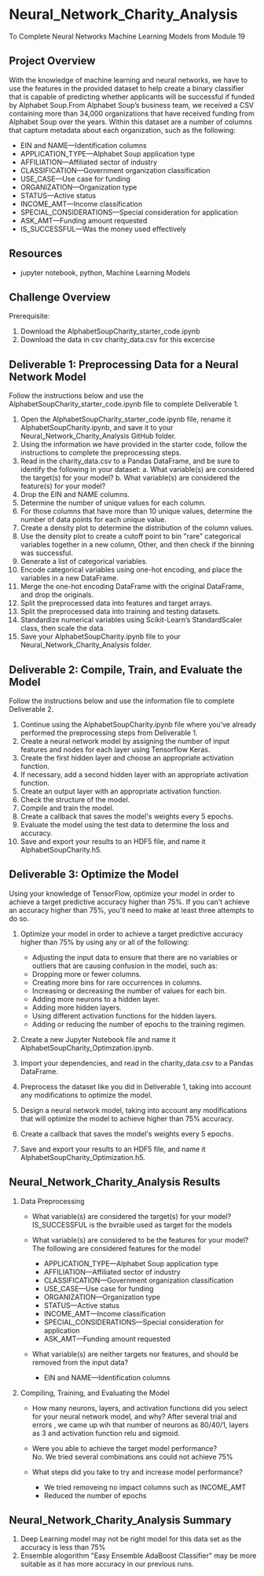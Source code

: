 # Neural_Network_Charity_Analysis
To Complete Neural Networks Machine Learning Models from Module 19

## Project Overview
With the knowledge of machine learning and neural networks, we have to use the features in the provided dataset to help create a binary classifier that is capable of predicting whether applicants will be successful if funded by Alphabet Soup.From Alphabet Soup’s business team, we received a CSV containing more than 34,000 organizations that have received funding from Alphabet Soup over the years. Within this dataset are a number of columns that capture metadata about each organization, such as the following:

-   EIN and NAME—Identification columns
-   APPLICATION_TYPE—Alphabet Soup application type
-   AFFILIATION—Affiliated sector of industry
-   CLASSIFICATION—Government organization classification
-   USE_CASE—Use case for funding
-   ORGANIZATION—Organization type
-   STATUS—Active status
-   INCOME_AMT—Income classification
-   SPECIAL_CONSIDERATIONS—Special consideration for application
-   ASK_AMT—Funding amount requested
-   IS_SUCCESSFUL—Was the money used effectively

## Resources
- jupyter notebook, python, Machine Learning Models 

## Challenge Overview
Prerequisite:
1.  Download the AlphabetSoupCharity_starter_code.ipynb
2.  Download the data in csv charity_data.csv for this excercise 


## Deliverable 1:  Preprocessing Data for a Neural Network Model

Follow the instructions below and use the AlphabetSoupCharity_starter_code.ipynb file to complete Deliverable 1.

1.  Open the AlphabetSoupCharity_starter_code.ipynb file, rename it AlphabetSoupCharity.ipynb, and save it to your Neural_Network_Charity_Analysis GitHub folder.
2.  Using the information we have provided in the starter code, follow the instructions to complete the preprocessing steps.
3.  Read in the charity_data.csv to a Pandas DataFrame, and be sure to identify the following in your dataset:
	a.  What variable(s) are considered the target(s) for your model?
	b.  What variable(s) are considered the feature(s) for your model?
4.  Drop the EIN and NAME columns.
5.  Determine the number of unique values for each column.
6.  For those columns that have more than 10 unique values, determine the number of data points for each unique value.
7.  Create a density plot to determine the distribution of the column values.
8.  Use the density plot to create a cutoff point to bin "rare" categorical variables together in a new column, Other, and then check if the binning was successful.
9.  Generate a list of categorical variables.
10. Encode categorical variables using one-hot encoding, and place the variables in a new DataFrame.
11. Merge the one-hot encoding DataFrame with the original DataFrame, and drop the originals.
12. Split the preprocessed data into features and target arrays.
13. Split the preprocessed data into training and testing datasets.
14. Standardize numerical variables using Scikit-Learn’s StandardScaler class, then scale the data.
15. Save your AlphabetSoupCharity.ipynb file to your Neural_Network_Charity_Analysis folder.

## Deliverable 2:  Compile, Train, and Evaluate the Model

Follow the instructions below and use the information file to complete Deliverable 2.

1.  Continue using the AlphabetSoupCharity.ipynb file where you’ve already performed the preprocessing steps from Deliverable 1.
2.  Create a neural network model by assigning the number of input features and nodes for each layer using Tensorflow Keras.
3.  Create the first hidden layer and choose an appropriate activation function.
4.  If necessary, add a second hidden layer with an appropriate activation function.
5.  Create an output layer with an appropriate activation function.
6.  Check the structure of the model.
7.  Compile and train the model.
8.  Create a callback that saves the model's weights every 5 epochs.
9.  Evaluate the model using the test data to determine the loss and accuracy.
10. Save and export your results to an HDF5 file, and name it AlphabetSoupCharity.h5.

## Deliverable 3:  Optimize the Model

Using your knowledge of TensorFlow, optimize your model in order to achieve a target predictive accuracy higher than 75%. 
If you can't achieve an accuracy higher than 75%, you'll need to make at least three attempts to do so.

1.  Optimize your model in order to achieve a target predictive accuracy higher than 75% by using any or all of the following:
    -   Adjusting the input data to ensure that there are no variables or outliers that are causing confusion in the model, such as:
    -   Dropping more or fewer columns.
    -   Creating more bins for rare occurrences in columns.
    -   Increasing or decreasing the number of values for each bin.
    -   Adding more neurons to a hidden layer.
    -   Adding more hidden layers.
    -   Using different activation functions for the hidden layers.
    -   Adding or reducing the number of epochs to the training regimen.

2.  Create a new Jupyter Notebook file and name it AlphabetSoupCharity_Optimzation.ipynb.
3.  Import your dependencies, and read in the charity_data.csv to a Pandas DataFrame.
4.  Preprocess the dataset like you did in Deliverable 1, taking into account any modifications to optimize the model.
5.  Design a neural network model, taking into account any modifications that will optimize the model to achieve higher than 75% accuracy.
6.  Create a callback that saves the model's weights every 5 epochs.
7.  Save and export your results to an HDF5 file, and name it AlphabetSoupCharity_Optimization.h5.


## Neural_Network_Charity_Analysis Results
1.  Data Preprocessing
    -   What variable(s) are considered the target(s) for your model?
        IS_SUCCESSFUL is the bvraible used as target for the models
    
    -   What variable(s) are considered to be the features for your model?
        The following are considered features for the model

        *   APPLICATION_TYPE—Alphabet Soup application type
        *   AFFILIATION—Affiliated sector of industry
        *   CLASSIFICATION—Government organization classification
        *   USE_CASE—Use case for funding
        *   ORGANIZATION—Organization type
        *   STATUS—Active status
        *   INCOME_AMT—Income classification
        *   SPECIAL_CONSIDERATIONS—Special consideration for application
        *   ASK_AMT—Funding amount requested        

    -   What variable(s) are neither targets nor features, and should be removed from the input data?

        *   EIN and NAME—Identification columns

2.  Compiling, Training, and Evaluating the Model
    -   How many neurons, layers, and activation functions did you select for your neural network model, and why?
        After several trial and errors , we came up wih that number of neurons as 80/40/1, layers as 3 and activation function relu and sigmoid.
    
    -   Were you able to achieve the target model performance?    
        No. We tried several combinations ans could not achieve 75%
    
    -   What steps did you take to try and increase model performance?
        -   We tried removeing no impact columns such as INCOME_AMT
        -   Reduced the number of epochs


## Neural_Network_Charity_Analysis Summary

1.  Deep Learning model may not be right model for this data set as the accuracy is less than 75%
2.  Ensemble alogorithm "Easy Ensemble AdaBoost Classifier" may be more suitable as it has more accuracy in our previous runs.
